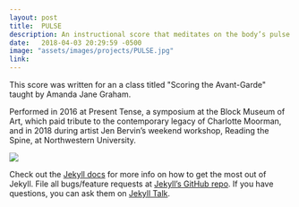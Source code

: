 ```yaml
---
layout: post
title:  PULSE
description: An instructional score that meditates on the body’s pulse and how it unfolds in time, space, and in relation to other bodies
date:   2018-04-03 20:29:59 -0500
image: "assets/images/projects/PULSE.jpg"
link:
---
```

This score was written for an a class titled "Scoring the Avant-Garde" taught by Amanda Jane Graham.

Performed in 2016 at Present Tense, a symposium at the Block Museum of Art, which paid tribute to the contemporary legacy of Charlotte Moorman, and in 2018 during artist Jen Bervin’s weekend workshop, Reading the Spine, at Northwestern University.

![](https://rm-content.s3-accelerate.amazonaws.com/5699789733200e9422fbb08d/995404/upload-55c417b0-2b2c-11e8-b253-51870b37394e.jpg)

Check out the [Jekyll docs](https://google.com/) for more info on how to get the most out of Jekyll. File all bugs/feature requests at [Jekyll’s GitHub repo][jekyll-gh]. If you have questions, you can ask them on [Jekyll Talk][jekyll-talk].

[jekyll-docs]: https://jekyllrb.com/docs/home
[jekyll-gh]:   https://github.com/jekyll/jekyll
[jekyll-talk]: https://talk.jekyllrb.com/
